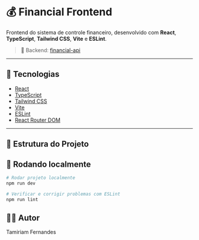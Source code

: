 # 💰 Financial Frontend

Frontend do sistema de controle financeiro, desenvolvido com **React**, **TypeScript**, **Tailwind CSS**, **Vite** e **ESLint**.

> 🔗 Backend: [financial-api](https://github.com/tamiriamfernandes/financial-api)

---

## 🧱 Tecnologias

- [React](https://reactjs.org/)
- [TypeScript](https://www.typescriptlang.org/)
- [Tailwind CSS](https://tailwindcss.com/)
- [Vite](https://vitejs.dev/)
- [ESLint](https://eslint.org/)
- [React Router DOM](https://reactrouter.com/)

---

## 📁 Estrutura do Projeto

## 🚀 Rodando localmente

```bash
# Rodar projeto localmente
npm run dev

# Verificar e corrigir problemas com ESLint
npm run lint
```
## 🧑‍💻 Autor
Tamiriam Fernandes